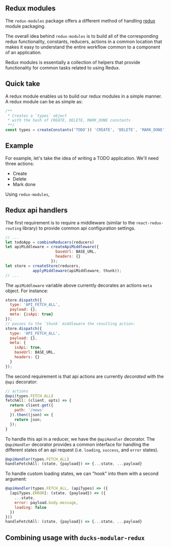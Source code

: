 ## Redux modules

The `redux-modules` package offers a different method of handling [redux](http://redux.js.org/) module packaging.

The overall idea behind `redux-modules` is to build all of the corresponding redux functionality, constants, reducers, actions in a common location that makes it easy to understand the entire workflow common to a component of an application.

Redux modules is essentially a collection of helpers that provide functionality for common tasks related to using Redux.

## Quick take

A redux module enables us to build our redux modules in a simple manner. A redux module can be as simple as:

```javascript
/**
 * Creates a `types` object
 * with the hash of CREATE, DELETE, MARK_DONE constants
 **/
const types = createConstants('TODO')( 'CREATE', 'DELETE', 'MARK_DONE');
```

## Example

For example, let's take the idea of writing a TODO application. We'll need three actions:

* Create
* Delete
* Mark done

Using `redux-modules`,

## Redux api handlers

The first requirement is to require a middleware (similar to the `react-redux-routing` library) to provide common api configuration settings.

```javascript
// ...
let todoApp = combineReducers(reducers)
let apiMiddleware = createApiMiddleware({
                      baseUrl: BASE_URL,
                      headers: {}
                    });
let store = createStore(reducers,
            applyMiddleware(apiMiddleware, thunk));
// ...
```

The `apiMiddleware` variable above currently decorates an actions `meta` object. For instance:

```javascript
store.dispatch({
  type: 'API_FETCH_ALL',
  payload: {},
  meta: {isApi: true}
});
// passes to the `thunk` middleware the resulting action:
store.dispatch({
  type: 'API_FETCH_ALL',
  payload: {},
  meta: {
    isApi: true,
    baseUrl: BASE_URL,
    headers: {}
  }
});
```

The second requirement is that api actions are currently _decorated_ with the `@api` decorator:

```javascript
// actions
@api(types.FETCH_ALL)
fetchAll: (client, opts) => {
  return client.get({
    path: '/news'
  }).then((json) => {
    return json;
  });
}
```

To handle this api in a reducer, we have the `@apiHandler` decorator. The `@apiHandler` decorator provides a common interface for handling the different states of an api request (i.e. `loading`, `success`, and `error` states).

```javascript
@apiHandler(types.FETCH_ALL)
handleFetchAll: (state, {payload}) => {...state, ...payload}
```

To handle custom loading states, we can "hook" into them with a second argument:

```javascript
@apiHandler(types.FETCH_ALL, (apiTypes) => ({
  [apiTypes.ERROR]: (state, {payload}) => ({
    ...state,
    error: payload.body.message,
    loading: false
  })
}))
handleFetchAll: (state, {payload}) => {...state, ...payload}
```

## Combining usage with `ducks-modular-redux`
